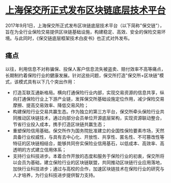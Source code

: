 # [上海保交所正式发布区块链底层技术平台](http://www.01caijing.com/article/17351.htm)
2017年9月1日，上海保交所正式发布区块链底层技术平台（以下简称"保交链"），旨在为全行业保险交易提供区块链基础设施，构建稳定、高效、安全的保险交易环境。与此同时，《保交链底层框架技术白皮书》也正式对外发布。 

## 痛点
以往，利用信息不对称骗保、投保人客户信息流失被盗卖、赔付效率不高等痛点，长期制约着保险行业的健康发展。针对这些问题，保交所打造"保交所+区块链"模式，该模式具有以下几个突出作用： 

- 打造互联互通新格局。横向打通保险行业内部，实现交易资源的信息共享，纵向打通保险行业上下游产业链，发挥保交所基础设施定位作用，减少保险交易摩擦、提高交易效率、降低交易风险； 
- 构建保险行业交易共赢生态。作为独立的第三方平台，保交所牵头保险行业共同推动区块链技术，通过向部分会员单位开源底层架构，实现资源联动整合，节省行业投入成本，携手打造区块链共赢生态； 
- 重塑保险信用基础。保交所作为国务院批准建立的全国性保险要素市场，天然具备行业权威性，与具有去中心化、开放性、共享性、匿名性、不可篡改性等特征的区块链相结合，能够共同夯实保险业信用基石，以低成本、高效率、高透明的方式建立信用体系； 
- 支持行业科技进步。本着合作开放的态度和服务于保险行业的初衷，保交所将以会员为基础，建立保险行业的区块链联盟，共同推动区块链行业应用落地，加快行业科技进步；通过与高校的合作，加速区块链技术在保险行业的研究与人才培养，为行业科技进步提供智力支持。


